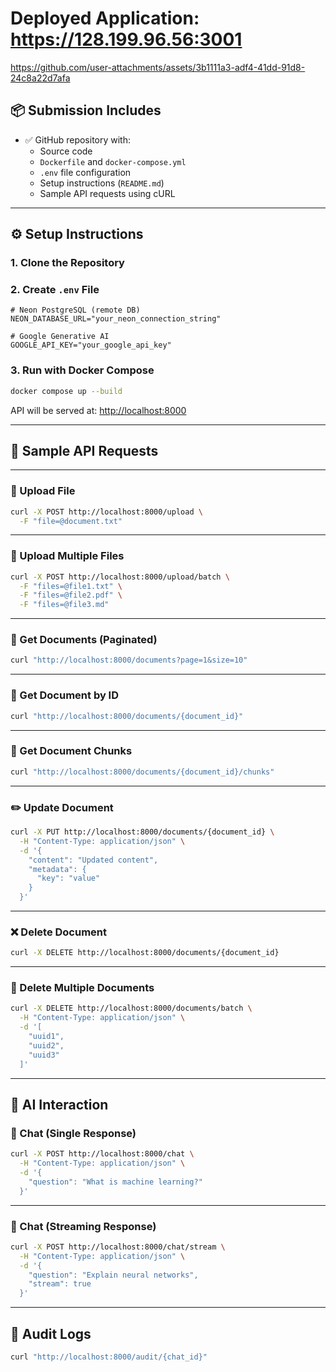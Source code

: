 # Deployed Application: https://128.199.96.56:3001


https://github.com/user-attachments/assets/3b1111a3-adf4-41dd-91d8-24c8a22d7afa


## 📦 Submission Includes

- ✅ GitHub repository with:
  - Source code
  - `Dockerfile` and `docker-compose.yml`
  - `.env` file configuration
  - Setup instructions (`README.md`)
  - Sample API requests using cURL

---

## ⚙️ Setup Instructions

### 1. Clone the Repository


### 2. Create `.env` File

```env
# Neon PostgreSQL (remote DB)
NEON_DATABASE_URL="your_neon_connection_string"

# Google Generative AI
GOOGLE_API_KEY="your_google_api_key"
```

### 3. Run with Docker Compose

```bash
docker compose up --build
```

API will be served at: [http://localhost:8000](http://localhost:8000)

---

## 🧪 Sample API Requests

---

### 📁 Upload File

```bash
curl -X POST http://localhost:8000/upload \
  -F "file=@document.txt"
```

---

### 📂 Upload Multiple Files

```bash
curl -X POST http://localhost:8000/upload/batch \
  -F "files=@file1.txt" \
  -F "files=@file2.pdf" \
  -F "files=@file3.md"
```

---

### 📄 Get Documents (Paginated)

```bash
curl "http://localhost:8000/documents?page=1&size=10"
```

---

### 📄 Get Document by ID

```bash
curl "http://localhost:8000/documents/{document_id}"
```

---

### 🧩 Get Document Chunks

```bash
curl "http://localhost:8000/documents/{document_id}/chunks"
```

---

### ✏️ Update Document

```bash
curl -X PUT http://localhost:8000/documents/{document_id} \
  -H "Content-Type: application/json" \
  -d '{
    "content": "Updated content",
    "metadata": {
      "key": "value"
    }
  }'
```

---

### ❌ Delete Document

```bash
curl -X DELETE http://localhost:8000/documents/{document_id}
```

---

### 🧹 Delete Multiple Documents

```bash
curl -X DELETE http://localhost:8000/documents/batch \
  -H "Content-Type: application/json" \
  -d '[
    "uuid1",
    "uuid2",
    "uuid3"
  ]'
```


---

## 🤖 AI Interaction

### 💬 Chat (Single Response)

```bash
curl -X POST http://localhost:8000/chat \
  -H "Content-Type: application/json" \
  -d '{
    "question": "What is machine learning?"
  }'
```

---

### 📡 Chat (Streaming Response)

```bash
curl -X POST http://localhost:8000/chat/stream \
  -H "Content-Type: application/json" \
  -d '{
    "question": "Explain neural networks",
    "stream": true
  }'
```

---

## 📜 Audit Logs

```bash
curl "http://localhost:8000/audit/{chat_id}"
```
